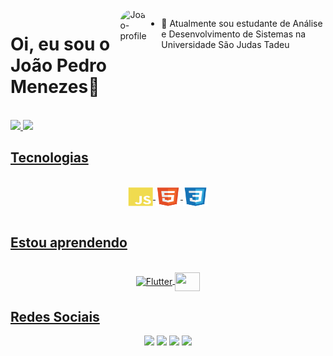 <div style="display: flex"><h1>Oi, eu sou o João Pedro Menezes👋</h1>

<img align="right" alt="Joao-profile" height="150" style="border-radius:50px;" src="https://i.ibb.co/PNXYQ6g/a230dcdf4ca9d238b111483b994de1d1.jpg" alt="Joao_Profile" border="0">

- 🌱 Atualmente sou estudante de Análise e Desenvolvimento de Sistemas na Universidade São Judas Tadeu</div><br>
<div align="left" >
  <a href="https://github.com/DevJohnny1"> 
  <img height="180em" src="https://github-readme-stats.vercel.app/api?username=DevJohnny1&theme=tokyonight&show_icons=true&hide_border=true&count_private=true"/>
  <img height="180em" src="https://github-readme-stats.vercel.app/api/top-langs/?username=DevJohnny1&theme=tokyonight&show_icons=true&hide_border=true&layout=compact"/>
</div>
  <h2 align="left">Tecnologias</h2>
  <div align="center"><br>
  <img align="center" alt="Js" height="30" width="40" src="https://raw.githubusercontent.com/devicons/devicon/master/icons/javascript/javascript-plain.svg">
  <img align="center" alt="HTML" height="30" width="40" src="https://raw.githubusercontent.com/devicons/devicon/master/icons/html5/html5-original.svg">
  <img align="center" alt="CSS" height="30" width="40" src="https://raw.githubusercontent.com/devicons/devicon/master/icons/css3/css3-original.svg">
  
</div><br>

  <h2 align="left">Estou aprendendo</h2>
  <div align="center"><br>
  <img align="center" alt="Flutter" height="30" width="40" src="https://cdn.jsdelivr.net/gh/devicons/devicon@latest/icons/flutter/flutter-original.svg">
  <img align="center" alt="" height="30" width="40" src="https://cdn.jsdelivr.net/gh/devicons/devicon@latest/icons/godot/godot-original.svg">
            
  <!--
  <img align="center" alt="" height="30" width="40" src="">
  <img align="center" alt="" height="30" width="40" src="">
    -->
  </div>

  <h2 align="left">Redes Sociais</h2>
<div align="center">
  <a href="https://www.linkedin.com/in/joão-pedro-souza-menezes-587789171/" target="_blank"><img src="https://img.shields.io/badge/-LinkedIn-%230077B5?style=for-the-badge&logo=linkedin&logoColor=white" target="_blank"></a> 
  <a href="https://instagram.com/oeejoao" target="_blank"><img src="https://img.shields.io/badge/-Instagram-%23E4405F?style=for-the-badge&logo=instagram&logoColor=white" target="_blank"></a>
  <a href = "mailto:joaosmenezes@hotmail.com"><img src="https://img.shields.io/badge/Microsoft_Outlook-0078D4?style=for-the-badge&logo=microsoft-outlook&logoColor=white" target="_blank"></a>
  <a href = "https://steamcommunity.com/profiles/76561198183275622/"><img src="https://img.shields.io/badge/Steam-000000?style=for-the-badge&logo=steam&logoColor=white" target="_blank"></a>
  
</div>


<!-- 
  Site para Icones de tecnologias: https://devicon.dev/
-->
